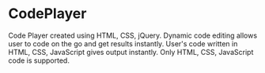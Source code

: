 # CodePlayer
Code Player created using HTML, CSS, jQuery. 
Dynamic code editing allows user to code on the go and get results instantly.
User's code written in HTML, CSS, JavaScript gives output instantly.
Only HTML, CSS, JavaScript code is supported.
